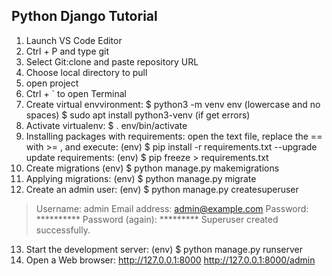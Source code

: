 ## Python Django Tutorial

1. Launch VS Code Editor
2. Ctrl + P and type git
3. Select Git:clone and paste repository URL
4. Choose local directory to pull
5. open project
6. Ctrl + ` to open Terminal
7. Create virtual envvironment: 
    $ python3 -m venv env (lowercase and no spaces)
    $ sudo apt install python3-venv (if get errors)    
8. Activate virtualenv:
    $ . env/bin/activate
9. Installing packages with requirements:
   open the text file, replace the == with >= , and execute:
   (env) $ pip install -r requirements.txt --upgrade 
   update requirements:
   (env) $ pip freeze > requirements.txt
10. Create migrations
   (env) $ python manage.py makemigrations
11. Applying migrations:
   (env) $ python manage.py migrate 
12. Create an admin user:
   (env) $ python manage.py createsuperuser    
   > Username: admin
   > Email address: admin@example.com
   > Password: **********
   > Password (again): *********
   > Superuser created successfully.
13. Start the development server:
   (env) $ python manage.py runserver
14. Open a Web browser:
    http://127.0.0.1:8000
    http://127.0.0.1:8000/admin

